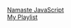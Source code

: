 <a href="https://www.youtube.com/playlist?list=PLlasXeu85E9cQ32gLCvAvr9vNaUccPVNP">Namaste JavaScript</a>
<br/>
<a href="https://www.youtube.com/playlist?list=PLNyt26ZAn9qRsY1jnAnObPz7gXpik-8uO">My Playlist</a>
